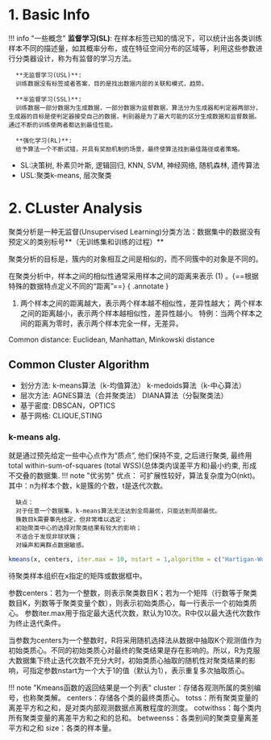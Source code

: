 # 1. Basic Info
!!! info "一些概念"
      **监督学习(SL)**:
      在样本标签已知的情况下，可以统计出各类训练样本不同的描述量，如其概率分布，或在特征空间分布的区域等，利用这些参数进行分类器设计，称为有监督的学习方法。

      **无监督学习(USL)**:
      训练数据没有标签或者答案，目的是找出数据内部的关联和模式，趋势。

      **半监督学习(SSL)**:
      训练数据一部分数据为生成数据，一部分数据为监督数据，算法分为生成器和判定器两部分， 生成器的目标是使判定器接受自己的数据，判别器是为了最大可能的区分生成数据和监督数据。通过不断的训练使两者都达到最佳性能。

      **强化学习(RL)**:
      给予算法一个不断试错，并具有奖励机制的场景，最终使算法找到最佳路径或者策略。

- SL:决策树, 朴素贝叶斯, 逻辑回归, KNN, SVM, 神经网络, 随机森林, 遗传算法
- USL:聚类k-means, 层次聚类

# 2. CLuster Analysis

聚类分析是一种无监督(Unsupervised Learning)分类方法：数据集中的数据没有预定义的类别标号**（无训练集和训练的过程）**

聚类分析的目标是，簇内的对象相互之间是相似的，而不同簇中的对象是不同的。

在聚类分析中，样本之间的相似性通常采用样本之间的距离来表示 (1) 。{==根据特殊的数据特点定义不同的“距离”==}
{ .annotate }

1. 两个样本之间的距离越大，表示两个样本越不相似性，差异性越大；
   两个样本之间的距离越小，表示两个样本越相似性，差异性越小。
   特例：当两个样本之间的距离为零时，表示两个样本完全一样，无差异。

Common distance: Euclidean, Manhattan, Minkowski distance

## Common Cluster Algorithm
- 划分方法:
k-means算法（k-均值算法）
k-medoids算法（k-中心算法）
- 层次方法:
AGNES算法（合并聚类法）
DIANA算法（分裂聚类法）
- 基于密度:
DBSCAN，OPTICS
- 基于网格:
CLIQUE,STING
### k-means alg.
就是通过预先给定一些中心点作为“质点”, 他们保持不变, 之后进行聚类, 最终用total within-sum-of-squares (total WSS)(总体类内误差平方和)最小约束, 形成不交叠的数据集.
!!! note "优劣势"
      优点：
      可扩展性较好，算法复杂度为O(nkt)。
      其中：n为样本个数，k是簇的个数，t是迭代次数。
      
      缺点：
      对于任意一个数据集，k-means算法无法达到全局最优，只能达到局部最优。
      簇数目k需要事先给定，但非常难以选定；
      初始聚类中心的选择对聚类结果有较大的影响；
      不适合于发现非球状簇；
      对噪声和离群点数据敏感。

~~~ R title="kmeans.r"
kmeans(x, centers, iter.max = 10, nstart = 1,algorithm = c("Hartigan-Wong", "Lloyd", "Forgy","MacQueen"), trace=FALSE)
~~~

待聚类样本组织在x指定的矩阵或数据框中。

参数centers：若为一个整数，则表示聚类数目K；若为一个矩阵（行数等于聚类数目K，列数等于聚类变量个数），则表示初始类质心，每一行表示一个初始类质心。
参数iter.max用于指定最大迭代次数，默认为10次。R中仅以最大迭代次数作为终止迭代条件。

当参数为centers为一个整数时，R将采用随机选择法从数据中抽取K个观测值作为初始类质心。不同的初始类质心对最终的聚类结果是存在影响的。所以，R为克服大数据集下终止迭代次数不充分大时，初始类质心抽取的随机性对聚类结果的影响，可指定参数nstart为一个大于1的值（默认为1），表示重复多次抽取质心。

!!! note "Kmeans函数的返回结果是一个列表"
      cluster：存储各观测所属的类别编号，也称聚类解。
      centers：存储各个类的最终类质心。
      totss：所有聚类变量的离差平方和之和，是对类内部观测数据点离散程度的测度。
      cotwithss：每个类内所有聚类变量的离差平方和之和的总和。
      betweenss：各类别间的聚类变量离差平方和之和
      size：各类的样本量。


